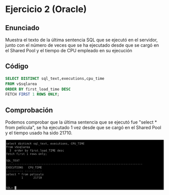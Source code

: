 # Ejercicio 2 (Oracle)

## Enunciado

Muestra el texto de la última sentencia SQL que se ejecutó en el servidor, junto con el número de veces que se ha ejecutado desde que se cargó en el Shared Pool y el tiempo de CPU empleado en su ejecución

## Código

```sql
SELECT DISTINCT sql_text,executions,cpu_time
FROM v$sqlarea
ORDER BY first_load_time DESC
FETCH FIRST 1 ROWS ONLY;
```

## Comprobación

Podemos comprobar que la última sentencia que se ejecutó fue "select * from pelicula", se ha ejecutado 1 vez desde que se cargó en el Shared Pool y el tiempo usado ha sido 21710.

![prueba](/img/capturas-arantxa/88.png)
